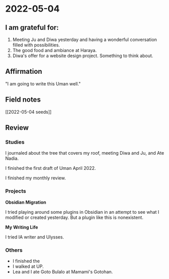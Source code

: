 # 2022-05-04

## I am grateful for:
1. Meeting Ju and Diwa yesterday and having a wonderful conversation filled with possibilities.
2. The good food and ambiance at Haraya.
3. Diwa's offer for a website design project. Something to think about.

## Affirmation
"I am going to write this Uman well."

## Field notes

[[2022-05-04 seeds]]

## Review
### Studies

I journaled about the tree that covers my roof, meeting Diwa and Ju, and Ate Nadia.

I finished the first draft of Uman April 2022.

I finished my monthly review.

### Projects

**Obsidian Migration**

I tried playing around some plugins in Obsidian in an attempt to see what I modified or created yesterday. But a plugin like this is nonexistent.

**My Writing Life**

I tried IA writer and Ulysses.

### Others

- I finished the 
- I walked at UP.
- Lea and I ate Goto Bulalo at Mamami's Gotohan.